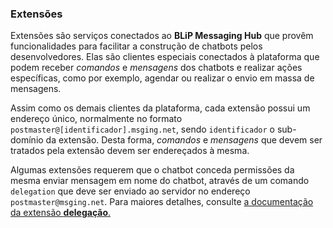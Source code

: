 ### Extensões

Extensões são serviços conectados ao **BLiP Messaging Hub** que provêm funcionalidades para facilitar a construção de chatbots pelos desenvolvedores. Elas são clientes especiais conectados à plataforma que podem receber *comandos* e *mensagens* dos chatbots e realizar ações específicas, como por exemplo, agendar ou realizar o envio em massa de mensagens.

Assim como os demais clientes da plataforma, cada extensão possui um endereço único, normalmente no formato `postmaster@[identificador].msging.net`, sendo `identificador` o sub-domínio da extensão. Desta forma, *comandos* e *mensagens* que devem ser tratados pela extensão devem ser endereçados à mesma.

Algumas extensões requerem que o chatbot conceda permissões da mesma enviar mensagem em nome do chatbot, através de um comando `delegation` que deve ser enviado ao servidor no endereço `postmaster@msging.net`. Para maiores detalhes, consulte [a documentação da extensão **delegação**.](./#/docs/extensions/delegation)
